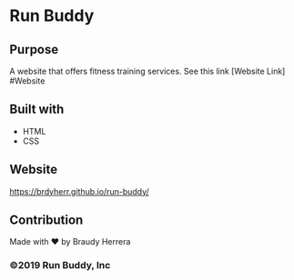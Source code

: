 # Run Buddy 

## Purpose
A website that offers fitness training services.
See this link
[Website Link] #Website

## Built with 
* HTML
* CSS



























## Website
https://brdyherr.github.io/run-buddy/

## Contribution
Made with ❤️ by Braudy Herrera

### ©️2019 Run Buddy, Inc
